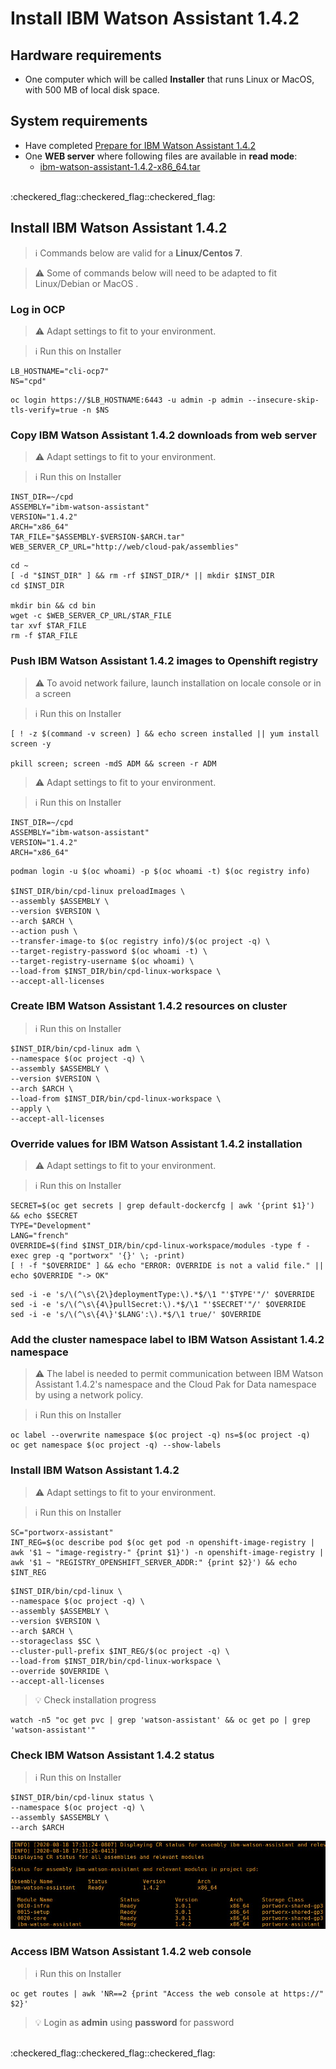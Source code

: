 # Install IBM Watson Assistant 1.4.2

## Hardware requirements

-  One computer which will be called **Installer** that runs Linux or MacOS, with 500 MB of local disk space.

## System requirements

- Have completed  [Prepare for IBM Watson Assistant 1.4.2](https://github.com/bpshparis/sandbox/blob/master/Prepare-for-IBM-Watson-Assistant-1.4.2.md#prepare-for-ibm-watson-assistant-142)
- One **WEB server** where following files are available in **read mode**:
  - [ibm-watson-assistant-1.4.2-x86_64.tar](https://github.com/bpshparis/sandbox/blob/master/Prepare-for-IBM-Watson-Assistant-1.4.2.md#save-ibm-watson-assistant-142-downloads-to-web-server)

<br>
:checkered_flag::checkered_flag::checkered_flag:
<br>

## Install IBM Watson Assistant 1.4.2

> :information_source: Commands below are valid for a **Linux/Centos 7**.

> :warning: Some of commands below will need to be adapted to fit Linux/Debian or MacOS .

### Log in OCP

> :warning: Adapt settings to fit to your environment.

> :information_source: Run this on Installer 

```
LB_HOSTNAME="cli-ocp7"
NS="cpd"
```

```
oc login https://$LB_HOSTNAME:6443 -u admin -p admin --insecure-skip-tls-verify=true -n $NS
```

### Copy IBM Watson Assistant 1.4.2 downloads from web server

> :warning: Adapt settings to fit to your environment.

> :information_source: Run this on Installer 

```
INST_DIR=~/cpd
ASSEMBLY="ibm-watson-assistant"
VERSION="1.4.2"
ARCH="x86_64"
TAR_FILE="$ASSEMBLY-$VERSION-$ARCH.tar"
WEB_SERVER_CP_URL="http://web/cloud-pak/assemblies"
```

```
cd ~
[ -d "$INST_DIR" ] && rm -rf $INST_DIR/* || mkdir $INST_DIR
cd $INST_DIR

mkdir bin && cd bin
wget -c $WEB_SERVER_CP_URL/$TAR_FILE
tar xvf $TAR_FILE
rm -f $TAR_FILE
```

### Push IBM Watson Assistant 1.4.2 images to Openshift registry

> :warning: To avoid network failure, launch installation on locale console or in a screen

> :information_source: Run this on Installer

```
[ ! -z $(command -v screen) ] && echo screen installed || yum install screen -y

pkill screen; screen -mdS ADM && screen -r ADM
```

> :warning: Adapt settings to fit to your environment.

> :information_source: Run this on Installer

```
INST_DIR=~/cpd
ASSEMBLY="ibm-watson-assistant"
VERSION="1.4.2"
ARCH="x86_64"
```

```
podman login -u $(oc whoami) -p $(oc whoami -t) $(oc registry info)

$INST_DIR/bin/cpd-linux preloadImages \
--assembly $ASSEMBLY \
--version $VERSION \
--arch $ARCH \
--action push \
--transfer-image-to $(oc registry info)/$(oc project -q) \
--target-registry-password $(oc whoami -t) \
--target-registry-username $(oc whoami) \
--load-from $INST_DIR/bin/cpd-linux-workspace \
--accept-all-licenses
```


### Create IBM Watson Assistant 1.4.2 resources on cluster

> :information_source: Run this on Installer

```
$INST_DIR/bin/cpd-linux adm \
--namespace $(oc project -q) \
--assembly $ASSEMBLY \
--version $VERSION \
--arch $ARCH \
--load-from $INST_DIR/bin/cpd-linux-workspace \
--apply \
--accept-all-licenses
```

### Override values for IBM Watson Assistant 1.4.2 installation

> :warning: Adapt settings to fit to your environment.

> :information_source: Run this on Installer

```
SECRET=$(oc get secrets | grep default-dockercfg | awk '{print $1}') && echo $SECRET
TYPE="Development"
LANG="french"
OVERRIDE=$(find $INST_DIR/bin/cpd-linux-workspace/modules -type f -exec grep -q "portworx" '{}' \; -print)
[ ! -f "$OVERRIDE" ] && echo "ERROR: OVERRIDE is not a valid file." || echo $OVERRIDE "-> OK"
```

```
sed -i -e 's/\(^\s\{2\}deploymentType:\).*$/\1 "'$TYPE'"/' $OVERRIDE
sed -i -e 's/\(^\s\{4\}pullSecret:\).*$/\1 "'$SECRET'"/' $OVERRIDE
sed -i -e 's/\(^\s\{4\}'$LANG':\).*$/\1 true/' $OVERRIDE

```


### Add the cluster namespace label to IBM Watson Assistant 1.4.2 namespace

> :warning: The label is needed to permit communication between IBM Watson Assistant 1.4.2's namespace and the Cloud Pak for Data namespace by using a network policy.

> :information_source: Run this on Installer

```
oc label --overwrite namespace $(oc project -q) ns=$(oc project -q)
oc get namespace $(oc project -q) --show-labels 
```

### Install IBM Watson Assistant 1.4.2

> :warning: Adapt settings to fit to your environment.

> :information_source: Run this on Installer

```
SC="portworx-assistant"
INT_REG=$(oc describe pod $(oc get pod -n openshift-image-registry | awk '$1 ~ "image-registry-" {print $1}') -n openshift-image-registry | awk '$1 ~ "REGISTRY_OPENSHIFT_SERVER_ADDR:" {print $2}') && echo $INT_REG
```

```
$INST_DIR/bin/cpd-linux \
--namespace $(oc project -q) \
--assembly $ASSEMBLY \
--version $VERSION \
--arch $ARCH \
--storageclass $SC \
--cluster-pull-prefix $INT_REG/$(oc project -q) \
--load-from $INST_DIR/bin/cpd-linux-workspace \
--override $OVERRIDE \
--accept-all-licenses

```

> :bulb: Check installation progress

```
watch -n5 "oc get pvc | grep 'watson-assistant' && oc get po | grep 'watson-assistant'"
```

### Check IBM Watson Assistant 1.4.2 status

> :information_source: Run this on Installer

```
$INST_DIR/bin/cpd-linux status \
--namespace $(oc project -q) \
--assembly $ASSEMBLY \
--arch $ARCH
```

![](img/wa-ready.jpg)


### Access IBM Watson Assistant 1.4.2 web console

> :information_source: Run this on Installer

```
oc get routes | awk 'NR==2 {print "Access the web console at https://" $2}'
```

> :bulb: Login as **admin** using **password** for password 

<br>
:checkered_flag::checkered_flag::checkered_flag:
<br>

